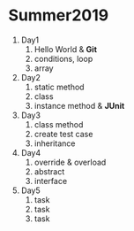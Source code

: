 # Summer2019

1. Day1
	1. Hello World & __Git__
	2. conditions, loop
	3. array
2. Day2
	1. static method
	2. class
	3. instance method & __JUnit__
3. Day3
	1. class method
	2. create test case
	3. inheritance
4. Day4
	1. override & overload
	2. abstract
	3. interface
5. Day5
	1. task
	2. task
	3. task